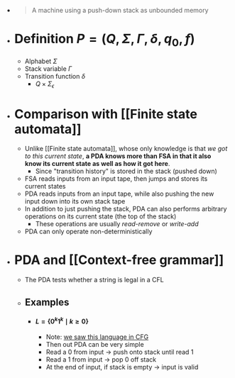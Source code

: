 - > A machine using a push-down stack as unbounded memory
- # Definition $P = (Q, \Sigma, \Gamma, \delta, q_0, f)$
	- Alphabet $\Sigma$
	- Stack variable $\Gamma$
	- Transition function $\delta$
		- $Q \times \Sigma_{\epsilon}$
- # Comparison with [[Finite state automata]]
	- Unlike [[Finite state automata]], whose only knowledge is that *we got to this current state*, **a PDA knows more than FSA in that it also know its current state as well as how it got here**.
		- Since "transition history" is stored in the stack (pushed down)
	- FSA reads inputs from an input tape, then jumps and stores its current states
	- PDA reads inputs from an input tape, while also pushing the new input down into its own stack tape
	- In addition to just pushing the stack, PDA can also performs arbitrary operations on its current state (the top of the stack)
		- These operations are usually *read-remove* or *write-add*
	- PDA can only operate non-deterministically
- # PDA and [[Context-free grammar]]
	- The PDA tests whether a string is legal in a CFL
	- ## Examples
		- #### $L = \{0^k1^k \mid k \geq 0\}$
			- Note: [we saw this language in CFG](((65a18e03-1693-4786-8f40-949ecf0c8097)))
			- Then out PDA can be very simple
			- Read a $0$ from input -> push onto stack until read $1$
			- Read a $1$ from input -> pop $0$ off stack
			- At the end of input, if stack is empty -> input is valid
